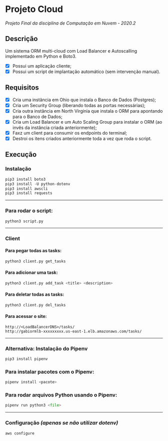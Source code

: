 # Projeto Cloud

*Projeto Final da disciplina de Computação em Nuvem - 2020.2*

## Descrição

Um sistema ORM multi-cloud com Load Balancer e Autoscalling implementado em Python e Boto3.

  - [X] Possui um aplicação cliente;
  - [X] Possui um script de implantação automático (sem intervenção manual).
  
## Requisitos

  - [X] Cria uma instância em Ohio que instala o Banco de Dados (Postgres);
  - [X] Cria um Security Group (liberando todas as portas necessárias);
  - [X] Cria outra instância em North Virginia que instala o ORM para apontando para o Banco de Dados;
  - [X] Cria um Load Balancer e um Auto Scaling Group para instalar o ORM (ao invês da instância criada anteriormente);
  - [X] Faxz um client para consumir os endpoints do terminal;
  - [X] Destroi os itens criados anteriormente toda a vez que roda o script.
  
## Execução

### Instalação
```python
pip3 install boto3
pip3 install -U python-dotenv
pip3 install awscli
pip3 install requests
```

___

### Para rodar o script:
```python
python3 script.py
```

___

### Client

#### Para pegar todas as tasks:
```python
python3 client.py get_tasks
```

#### Para adicionar uma task:
```python
python3 client.py add_task <title> <description>
```

#### Para deletar todas as tasks:
```python
python3 client.py del_tasks
```

#### Para acessar o site:
```
http://<LoadBalancerDNS>/tasks/
http://gabiormlb-xxxxxxxxx.us-east-1.elb.amazonaws.com/tasks/
```

___

### Alternativa: Instalação do Pipenv
```python
pip3 install pipenv
```

### Para instalar pacotes com o Pipenv:
```python
pipenv install <pacote>
```

### Para rodar arquivos Python usando o Pipenv:
```python
pipenv run python3 <file>
```

___

### Configuração *(apenas se não utilizar dotenv)*
```
aws configure
```
